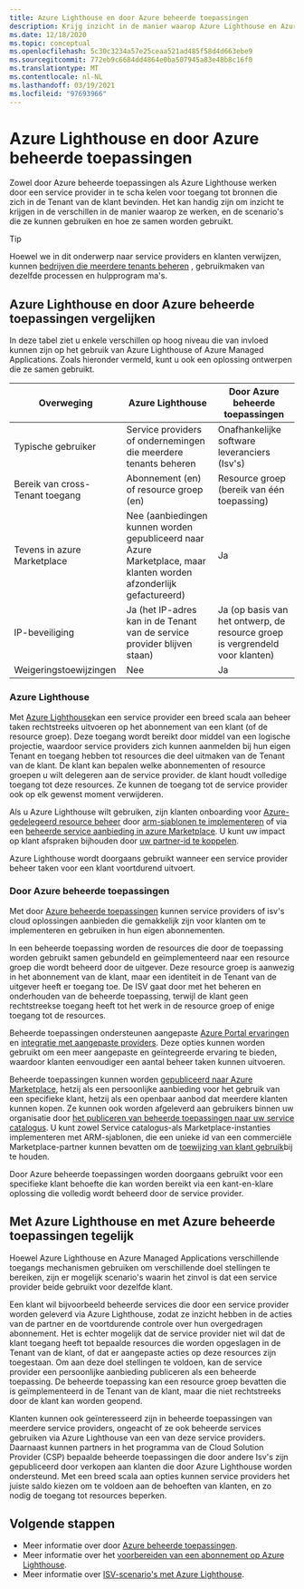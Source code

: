 ```yaml
---
title: Azure Lighthouse en door Azure beheerde toepassingen
description: Krijg inzicht in de manier waarop Azure Lighthouse en Azure Managed Applications samen kunnen worden gebruikt.
ms.date: 12/18/2020
ms.topic: conceptual
ms.openlocfilehash: 5c30c3234a57e25ceaa521ad485f58d4d663ebe9
ms.sourcegitcommit: 772eb9c6684dd4864e0ba507945a83e48b8c16f0
ms.translationtype: MT
ms.contentlocale: nl-NL
ms.lasthandoff: 03/19/2021
ms.locfileid: "97693966"
---
```

# <a name="azure-lighthouse-and-azure-managed-applications"></a>Azure Lighthouse en door Azure beheerde toepassingen

Zowel door Azure beheerde toepassingen als Azure Lighthouse werken door een service provider in te scha kelen voor toegang tot bronnen die zich in de Tenant van de klant bevinden. Het kan handig zijn om inzicht te krijgen in de verschillen in de manier waarop ze werken, en de scenario's die ze kunnen gebruiken en hoe ze samen worden gebruikt.

> [!TIP]
> Hoewel we in dit onderwerp naar service providers en klanten verwijzen, kunnen [bedrijven die meerdere tenants beheren](enterprise.md) , gebruikmaken van dezelfde processen en hulpprogram ma's.

## <a name="comparing-azure-lighthouse-and-azure-managed-applications"></a>Azure Lighthouse en door Azure beheerde toepassingen vergelijken

In deze tabel ziet u enkele verschillen op hoog niveau die van invloed kunnen zijn op het gebruik van Azure Lighthouse of Azure Managed Applications. Zoals hieronder vermeld, kunt u ook een oplossing ontwerpen die ze samen gebruikt.

|Overweging  |Azure Lighthouse  |Door Azure beheerde toepassingen  |
|---------|---------|---------|
|Typische gebruiker     |Service providers of ondernemingen die meerdere tenants beheren         |Onafhankelijke software leveranciers (Isv's)         |
|Bereik van cross-Tenant toegang     |Abonnement (en) of resource groep (en)         |Resource groep (bereik van één toepassing)         |
|Tevens in azure Marketplace     |Nee (aanbiedingen kunnen worden gepubliceerd naar Azure Marketplace, maar klanten worden afzonderlijk gefactureerd)        |Ja         |
|IP-beveiliging     |Ja (het IP-adres kan in de Tenant van de service provider blijven staan)        |Ja (op basis van het ontwerp, de resource groep is vergrendeld voor klanten)         |
|Weigeringstoewijzingen     |Nee         |Ja        |

### <a name="azure-lighthouse"></a>Azure Lighthouse

Met [Azure Lighthouse](../overview.md)kan een service provider een breed scala aan beheer taken rechtstreeks uitvoeren op het abonnement van een klant (of de resource groep). Deze toegang wordt bereikt door middel van een logische projectie, waardoor service providers zich kunnen aanmelden bij hun eigen Tenant en toegang hebben tot resources die deel uitmaken van de Tenant van de klant. De klant kan bepalen welke abonnementen of resource groepen u wilt delegeren aan de service provider. de klant houdt volledige toegang tot deze resources. Ze kunnen de toegang tot de service provider ook op elk gewenst moment verwijderen.

Als u Azure Lighthouse wilt gebruiken, zijn klanten onboarding voor [Azure-gedelegeerd resource beheer](azure-delegated-resource-management.md) door [arm-sjablonen te implementeren](../how-to/onboard-customer.md) of via een [beheerde service aanbieding in azure Marketplace](managed-services-offers.md). U kunt uw impact op klant afspraken bijhouden door [uw partner-id te koppelen](../how-to/partner-earned-credit.md).

Azure Lighthouse wordt doorgaans gebruikt wanneer een service provider beheer taken voor een klant voortdurend uitvoert.

### <a name="azure-managed-applications"></a>Door Azure beheerde toepassingen

Met door [Azure beheerde toepassingen](../../azure-resource-manager/managed-applications/overview.md) kunnen service providers of isv's cloud oplossingen aanbieden die gemakkelijk zijn voor klanten om te implementeren en gebruiken in hun eigen abonnementen.

In een beheerde toepassing worden de resources die door de toepassing worden gebruikt samen gebundeld en geïmplementeerd naar een resource groep die wordt beheerd door de uitgever. Deze resource groep is aanwezig in het abonnement van de klant, maar een identiteit in de Tenant van de uitgever heeft er toegang toe. De ISV gaat door met het beheren en onderhouden van de beheerde toepassing, terwijl de klant geen rechtstreekse toegang heeft tot het werk in de resource groep of enige toegang tot de resources.

Beheerde toepassingen ondersteunen aangepaste [Azure Portal ervaringen](../../azure-resource-manager/managed-applications/concepts-view-definition.md) en [integratie met aangepaste providers](../../azure-resource-manager/managed-applications/tutorial-create-managed-app-with-custom-provider.md). Deze opties kunnen worden gebruikt om een meer aangepaste en geïntegreerde ervaring te bieden, waardoor klanten eenvoudiger een aantal beheer taken kunnen uitvoeren.

Beheerde toepassingen kunnen worden [gepubliceerd naar Azure Marketplace](../../marketplace/create-new-azure-apps-offer.md), hetzij als een persoonlijke aanbieding voor het gebruik van een specifieke klant, hetzij als een openbaar aanbod dat meerdere klanten kunnen kopen. Ze kunnen ook worden afgeleverd aan gebruikers binnen uw organisatie door [het publiceren van beheerde toepassingen naar uw service catalogus](../../azure-resource-manager/managed-applications/publish-service-catalog-app.md). U kunt zowel Service catalogus-als Marketplace-instanties implementeren met ARM-sjablonen, die een unieke id van een commerciële Marketplace-partner kunnen bevatten om de [toewijzing van klant gebruik](../../marketplace/azure-partner-customer-usage-attribution.md)bij te houden.

Door Azure beheerde toepassingen worden doorgaans gebruikt voor een specifieke klant behoefte die kan worden bereikt via een kant-en-klare oplossing die volledig wordt beheerd door de service provider.

## <a name="using-azure-lighthouse-and-azure-managed-applications-together"></a>Met Azure Lighthouse en met Azure beheerde toepassingen tegelijk

Hoewel Azure Lighthouse en Azure Managed Applications verschillende toegangs mechanismen gebruiken om verschillende doel stellingen te bereiken, zijn er mogelijk scenario's waarin het zinvol is dat een service provider beide gebruikt voor dezelfde klant.

Een klant wil bijvoorbeeld beheerde services die door een service provider worden geleverd via Azure Lighthouse, zodat ze inzicht hebben in de acties van de partner en de voortdurende controle over hun overgedragen abonnement. Het is echter mogelijk dat de service provider niet wil dat de klant toegang heeft tot bepaalde resources die worden opgeslagen in de Tenant van de klant, of dat er aangepaste acties op deze resources zijn toegestaan. Om aan deze doel stellingen te voldoen, kan de service provider een persoonlijke aanbieding publiceren als een beheerde toepassing. De beheerde toepassing kan een resource groep bevatten die is geïmplementeerd in de Tenant van de klant, maar die niet rechtstreeks door de klant kan worden geopend.

Klanten kunnen ook geïnteresseerd zijn in beheerde toepassingen van meerdere service providers, ongeacht of ze ook beheerde services gebruiken via Azure Lighthouse van een van deze service providers. Daarnaast kunnen partners in het programma van de Cloud Solution Provider (CSP) bepaalde beheerde toepassingen die door andere Isv's zijn gepubliceerd door verkopen aan klanten die door Azure Lighthouse worden ondersteund. Met een breed scala aan opties kunnen service providers het juiste saldo kiezen om te voldoen aan de behoeften van klanten, en zo nodig de toegang tot resources beperken.

## <a name="next-steps"></a>Volgende stappen

- Meer informatie over door [Azure beheerde toepassingen](../../azure-resource-manager/managed-applications/overview.md).
- Meer informatie over het [voorbereiden van een abonnement op Azure Lighthouse](../how-to/onboard-customer.md).
- Meer informatie over [ISV-scenario's met Azure Lighthouse](isv-scenarios.md).